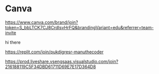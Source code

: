 

# Canva 
https://www.canva.com/brand/join?token=S_bbLTCK7CJ8CrdIsvHrFQ&brandingVariant=edu&referrer=team-invite

hi there

https://replit.com/join/pukdjgresr-manuthecoder

https://prod.liveshare.vsengsaas.visualstudio.com/join?216188119C5F34DBD61711D69E7E17D364D8